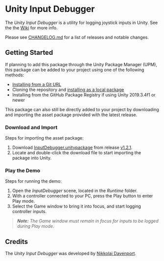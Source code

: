 # Unity Input Debugger
The _Unity Input Debugger_ is a utility for logging joystick inputs in Unity. See the the [Wiki] for more info.

Please see [CHANGELOG.md](CHANGELOG.md) for a list of releases and notable changes.

## Getting Started
If planning to add this package through the Unity Package Manager (UPM), this package can be added to your project using one of the following methods: 
- [Installing from a Git URL][upm-ui-giturl]
- Cloning the repository and [installing as a local package][upm-ui-local]
- Installing from the GitHub Package Registry if using Unity 2019.3.4f1 or newer

This package can also still be directly added to your project by downloading and importing the asset package provided with the latest release.

### Download and Import
Steps for importing the asset package:
1. Download [InputDebugger.unitypackage] from release [v1.2.1].
1. Locate and double-click the download file to start importing the package into Unity.

### Play the Demo
Steps for running the demo:
1. Open the _InputDebugger_ scene, located in the _Runtime_ folder.
1. With a controller connected to your PC, press the Play button to enter Play mode.
1. Select the Game window to bring it into focus, and start logging controller inputs.

> _**Note:** The Game window must remain in focus for inputs to be logged during Play mode._

## Credits
The _Unity Input Debugger_ was developed by [Nikkolai Davenport](https://github.com/wcoastsands).


[Wiki]: https://github.com/wcoastsands/input-debugger/wiki
[upm-ui-giturl]: https://docs.unity3d.com/Manual/upm-ui-giturl.html
[upm-ui-local]: https://docs.unity3d.com/Manual/upm-ui-local.html

[v1.2.1]: ../../releases/tag/v1.2.1
[InputDebugger.unitypackage]: ../../releases/download/v1.2.1/InputDebugger.unitypackage
